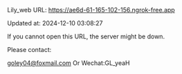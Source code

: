 Lily_web URL: https://ae6d-61-165-102-156.ngrok-free.app

Updated at: 2024-12-10 03:08:27

If you cannot open this URL, the server might be down.

Please contact: 

goley04@foxmail.com Or Wechat:GL_yeaH